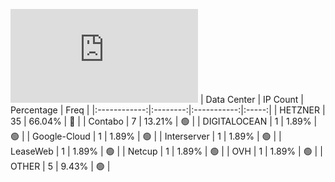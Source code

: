 ![Diagramm](https://github.com/obajay/StateSync-snapshots/blob/main/Projects/OKP4/1/README.md)
| Data Center | IP Count | Percentage | Freq |
|:------------:|:--------:|:-----------:|:-----:|
| HETZNER | 35 | 66.04% | 🔴 |
| Contabo | 7 | 13.21% | 🟢 |
| DIGITALOCEAN | 1 | 1.89% | 🟢 |
| Google-Cloud | 1 | 1.89% | 🟢 |
| Interserver | 1 | 1.89% | 🟢 |
| LeaseWeb | 1 | 1.89% | 🟢 |
| Netcup | 1 | 1.89% | 🟢 |
| OVH | 1 | 1.89% | 🟢 |
| OTHER | 5 | 9.43% | 🟢 |